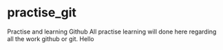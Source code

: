 # practise_git
Practise and learning Github
All practise learning will done here regarding all the work github or git.
Hello
